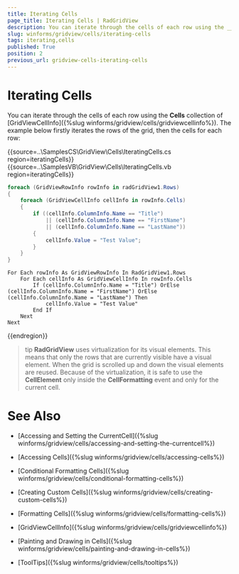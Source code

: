 ```yaml
---
title: Iterating Cells
page_title: Iterating Cells | RadGridView
description: You can iterate through the cells of each row using the __Cells__ collection of GridViewCellInfo.
slug: winforms/gridview/cells/iterating-cells
tags: iterating,cells
published: True
position: 2
previous_url: gridview-cells-iterating-cells
---
```


# Iterating Cells

You can iterate through the cells of each row using the __Cells__ collection of [GridViewCellInfo]({%slug winforms/gridview/cells/gridviewcellinfo%}). The example below firstly iterates the rows of the grid, then the cells for each row:

{{source=..\SamplesCS\GridView\Cells\IteratingCells.cs region=iteratingCells}} 
{{source=..\SamplesVB\GridView\Cells\IteratingCells.vb region=iteratingCells}} 

````C#
foreach (GridViewRowInfo rowInfo in radGridView1.Rows)
{
    foreach (GridViewCellInfo cellInfo in rowInfo.Cells)
    {
        if ((cellInfo.ColumnInfo.Name == "Title")
            || (cellInfo.ColumnInfo.Name == "FirstName")
            || (cellInfo.ColumnInfo.Name == "LastName"))
        {
            cellInfo.Value = "Test Value";
        }
    }
}

````
````VB.NET
For Each rowInfo As GridViewRowInfo In RadGridView1.Rows
    For Each cellInfo As GridViewCellInfo In rowInfo.Cells
        If (cellInfo.ColumnInfo.Name = "Title") OrElse (cellInfo.ColumnInfo.Name = "FirstName") OrElse (cellInfo.ColumnInfo.Name = "LastName") Then
            cellInfo.Value = "Test Value"
        End If
    Next
Next

````

{{endregion}} 

>tip  __RadGridView__ uses virtualization for its visual elements. This means that only the rows that are currently visible have a visual element. When the grid is scrolled up and down the visual elements are reused. Because of the virtualization, it is safe to use the __CellElement__ only inside the __CellFormatting__ event and only for the current cell.
>


# See Also
* [Accessing and Setting the CurrentCell]({%slug winforms/gridview/cells/accessing-and-setting-the-currentcell%})

* [Accessing Cells]({%slug winforms/gridview/cells/accessing-cells%})

* [Conditional Formatting Cells]({%slug winforms/gridview/cells/conditional-formatting-cells%})

* [Creating Custom Cells]({%slug winforms/gridview/cells/creating-custom-cells%})

* [Formatting Cells]({%slug winforms/gridview/cells/formatting-cells%})

* [GridViewCellInfo]({%slug winforms/gridview/cells/gridviewcellinfo%})

* [Painting and Drawing in Cells]({%slug winforms/gridview/cells/painting-and-drawing-in-cells%})

* [ToolTips]({%slug winforms/gridview/cells/tooltips%})

